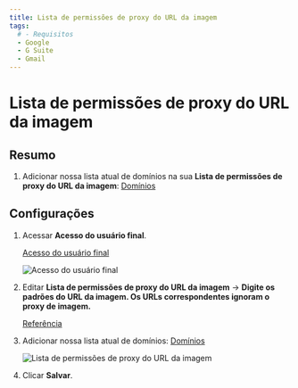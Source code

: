 ```yaml
---
title: Lista de permissões de proxy do URL da imagem
tags:
  # - Requisitos
  - Google
  - G Suite
  - Gmail
---
```

# Lista de permissões de proxy do URL da imagem

## Resumo

1. Adicionar nossa lista atual de domínios na sua **Lista de permissões de proxy do URL da imagem**: [Domínios](../domains.html#separado-por-linhas)

## Configurações

1. Acessar **Acesso do usuário final**.

   [Acesso do usuário final](https://admin.google.com/ac/apps/gmail/enduseraccess)

   ![Acesso do usuário final](https://cdn.phishx.io/phishx-docs/images/google_admin_03.webp)

2. Editar **Lista de permissões de proxy do URL da imagem** -> **Digite os padrões do URL da imagem. Os URLs correspondentes ignoram o proxy de imagem.**

   [Referência](https://support.google.com/a/answer/3299041)

3. Adicionar nossa lista atual de domínios: [Domínios](../domains.html#separado-por-linhas)

   ![Lista de permissões de proxy do URL da imagem](https://cdn.phishx.io/phishx-docs/images/google_admin_04.webp)

4. Clicar **Salvar**.
